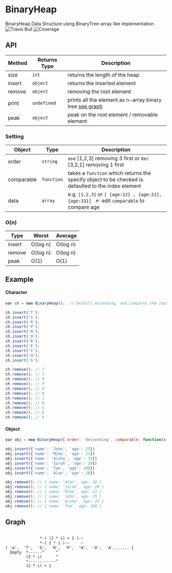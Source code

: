 # BinaryHeap
BinaryHeap Data Structure using BinaryTree-array like implementation
![Travis Buil](https://img.shields.io/travis/KhaledMohamedP/BinaryHeap.svg) ![Coverage](https://img.shields.io/travis/KhaledMohamedP/BinaryHeap.svg)

## API 
| Method| Returns Type| Description|
|-------|------------|-------------|
|size   | `int`      | returns the length of the heap| 
|insert | `object`   | returns the inserted element| 
|remove | `object`   | removing the root element  |
|print  | `undefined`| prints all the element as n-array binary tree [see graph](#graph)|
|peak   | `object`   | peak on the root element / removable element |

### Setting 
| Object     | Type      | Description| 
|------------|-----------|------------|
| order      | `string`  | `ase` [1,2,3] removing 3 first or `dec` [3,2,1] removing 1 first| 
| comparable | `function`| takes a `function` which returns the specify object to be checked is defaulted to the index element|
| data       | `array`   | e.g. `[1,2,3]` or `[ {age:12} , {age:22}, {age:33}] ` ← edit `comparable` to compare age |

### O(n)

| Type   | Worst     | Average|
|--------|-----------|--------|
| insert | O(log n)| O(log n)|
| remove | O(log n)| O(log n)| 
| peak   | O(1)    | O(1)|


## Example
#### Character
``` JavaScript
var ch = new BinaryHeap();  // Default Ascending, and compares the input

ch.insert('T');
ch.insert('S');
ch.insert('R');
ch.insert('P');
ch.insert('N');
ch.insert('O');
ch.insert('A');
ch.insert('E');
ch.insert('I');
ch.insert('H');
ch.insert('G');

ch.remove(); // T
ch.remove(); // S
ch.remove(); // R
ch.remove(); // P
ch.remove(); // O
ch.remove(); // N
ch.remove(); // I
ch.remove(); // H
ch.remove(); // G
ch.remove(); // E
ch.remove(); // A
```

#### Object
```JavaScript
var obj = new BinaryHeap({ order: 'descending', comparable: function(x){return x.age;} });

obj.insert({'name': 'John', 'age': 25})
obj.insert({'name': 'Mike', 'age': 21})
obj.insert({'name': 'Aisha', 'age': 33})
obj.insert({'name': 'Sarah', 'age': 20})
obj.insert({'name': 'Tom', 'age': 100})
obj.insert({'name': 'Alan', 'age': 18})

obj.remove(); // { name: 'Alan', age: 18 }
obj.remove(); // { name: 'Sarah', age: 20 }
obj.remove(); // { name: 'Mike', age: 21 }
obj.remove(); // { name: 'John', age: 25 }
obj.remove(); // { name: 'Aisha', age: 33 }
obj.remove(); // { name: 'Tom', age: 100 }
```


## Graph 

``` 

               *-( (2 * i) + 1 )-˅
               *-( 2 * i )-˅     ˅
[ 'ø',  'T',  'S',  'R',  'P',  'N',  'O',  'A',...... ]
  Empty  *------^     ^ 
         (2 * i)      ^ 
         *------------^
         (2 * i) + 1

```
